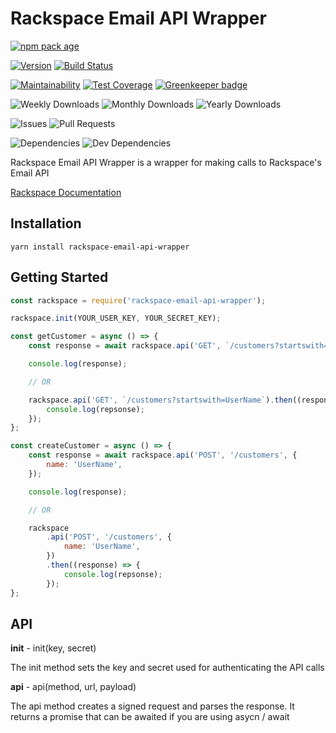 # Rackspace Email API Wrapper

[![npm pack age](https://nodei.co/npm/rackspace-email-api-wrapper.png?downloads=true&downloadRank=true&stars=true)](https://npmjs.org/package/rackspace-email-api-wrapper)

[![Version](https://badge.fury.io/js/rackspace-email-api-wrapper.svg)](https://npmjs.org/package/rackspace-email-api-wrapper) [![Build Status](https://travis-ci.org/Prefinem/rackspace-email-api-wrapper.svg)](https://travis-ci.org/Prefinem/rackspace-email-api-wrapper)

[![Maintainability](https://api.codeclimate.com/v1/badges/4f911850391938e811f1/maintainability)](https://codeclimate.com/github/Prefinem/rackspace-email-api-wrapper/maintainability) [![Test Coverage](https://api.codeclimate.com/v1/badges/4f911850391938e811f1/test_coverage)](https://codeclimate.com/github/Prefinem/rackspace-email-api-wrapper/test_coverage) [![Greenkeeper badge](https://badges.greenkeeper.io/Prefinem/rackspace-email-api-wrapper.svg)](https://greenkeeper.io/)

![Weekly Downloads](https://img.shields.io/npm/dw/rackspace-email-api-wrapper.svg) ![Monthly Downloads](https://img.shields.io/npm/dm/rackspace-email-api-wrapper.svg) ![Yearly Downloads](https://img.shields.io/npm/dy/rackspace-email-api-wrapper.svg)

![Issues](https://img.shields.io/github/issues/Prefinem/rackspace-email-api-wrapper.svg) ![Pull Requests](https://img.shields.io/github/issues-pr/Prefinem/rackspace-email-api-wrapper.svg)

![Dependencies](https://david-dm.org/Prefinem/rackspace-email-api-wrapper.svg) ![Dev Dependencies](https://david-dm.org/Prefinem/rackspace-email-api-wrapper/dev-status.svg)

Rackspace Email API Wrapper is a wrapper for making calls to Rackspace's Email API

[Rackspace Documentation](http://api-wiki.apps.rackspace.com/api-wiki/index.php?title=Main_Page)

## Installation

`yarn install rackspace-email-api-wrapper`

## Getting Started

```javascript
const rackspace = require('rackspace-email-api-wrapper');

rackspace.init(YOUR_USER_KEY, YOUR_SECRET_KEY);

const getCustomer = async () => {
	const response = await rackspace.api('GET', `/customers?startswith=UserName`);

	console.log(response);

	// OR

	rackspace.api('GET', `/customers?startswith=UserName`).then((response) => {
		console.log(repsonse);
	});
};

const createCustomer = async () => {
	const response = await rackspace.api('POST', '/customers', {
		name: 'UserName',
	});

	console.log(response);

	// OR

	rackspace
		.api('POST', '/customers', {
			name: 'UserName',
		})
		.then((response) => {
			console.log(repsonse);
		});
};
```

## API

**init** - init(key, secret)

The init method sets the key and secret used for authenticating the API calls

**api** - api(method, url, payload)

The api method creates a signed request and parses the response. It returns a promise that can be awaited if you are using asycn / await
